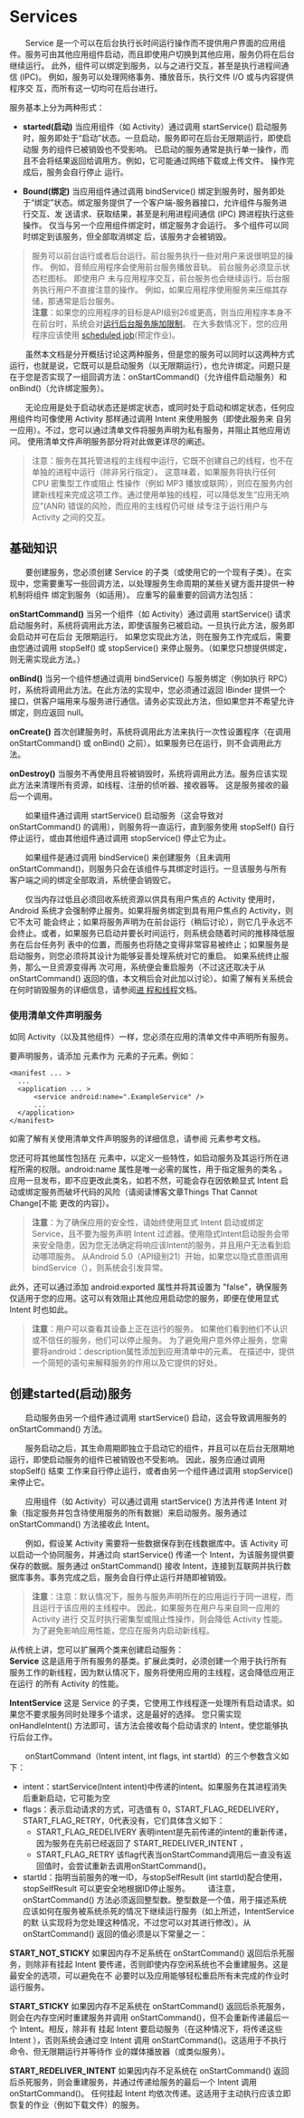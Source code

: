 # Services
&emsp;&emsp;Service 是一个可以在后台执行长时间运行操作而不提供用户界面的应用组件。服务可由其他应用组件启动，而且即使用户切换到其他应用，服务仍将在后台
继续运行。 此外，组件可以绑定到服务，以与之进行交互，甚至是执行进程间通信 (IPC)。 例如，服务可以处理网络事务、播放音乐，执行文件 I/O 或与内容提供程序交
互，而所有这一切均可在后台进行。  

服务基本上分为两种形式：  

* **started(启动)** 当应用组件（如 Activity）通过调用 startService() 启动服务时，服务即处于“启动”状态。一旦启动，服务即可在后台无限期运行，即使启动服
务的组件已被销毁也不受影响。 已启动的服务通常是执行单一操作，而且不会将结果返回给调用方。例如，它可能通过网络下载或上传文件。 操作完成后，服务会自行停止
运行。  

* **Bound(绑定)** 当应用组件通过调用 bindService() 绑定到服务时，服务即处于“绑定”状态。绑定服务提供了一个客户端-服务器接口，允许组件与服务进行交互、发
送请求、获取结果，甚至是利用进程间通信 (IPC) 跨进程执行这些操作。 仅当与另一个应用组件绑定时，绑定服务才会运行。 多个组件可以同时绑定到该服务，但全部取消绑定
后，该服务才会被销毁。

> 服务可以前台运行或者后台运行。前台服务执行一些对用户来说很明显的操作。 例如，音频应用程序会使用前台服务播放音轨。 前台服务必须显示状态栏图标。 即使用户
未与应用程序交互，前台服务也会继续运行。后台服务执行用户不直接注意的操作。 例如，如果应用程序使用服务来压缩其存储，那通常是后台服务。  
> **注意**：如果您的应用程序的目标是API级别26或更高，则当应用程序本身不在前台时，系统会对[运行后台服务施加限制](https://developer.android.google.cn/about/versions/oreo/background.html)。 在大多数情况下，您的应用程序应该使用
[scheduled job](https://developer.android.google.cn/topic/performance/scheduling.html)(预定作业)。  

&emsp;&emsp;虽然本文档是分开概括讨论这两种服务，但是您的服务可以同时以这两种方式运行，也就是说，它既可以是启动服务（以无限期运行），也允许绑定。问题只是
在于您是否实现了一组回调方法：onStartCommand()（允许组件启动服务）和 onBind()（允许绑定服务）。  

&emsp;&emsp;无论应用是处于启动状态还是绑定状态，或同时处于启动和绑定状态，任何应用组件均可像使用 Activity 那样通过调用 Intent 来使用服务（即使此服务来
自另一应用）。不过，您可以通过清单文件将服务声明为私有服务，并阻止其他应用访问。 使用清单文件声明服务部分将对此做更详尽的阐述。  
> 注意：服务在其托管进程的主线程中运行，它既不创建自己的线程，也不在单独的进程中运行（除非另行指定）。 这意味着，如果服务将执行任何 CPU 密集型工作或阻止
性操作（例如 MP3 播放或联网），则应在服务内创建新线程来完成这项工作。通过使用单独的线程，可以降低发生“应用无响应”(ANR) 错误的风险，而应用的主线程仍可继
续专注于运行用户与 Activity 之间的交互。  

## 基础知识
&emsp;&emsp;要创建服务，您必须创建 Service 的子类（或使用它的一个现有子类）。在实现中，您需要重写一些回调方法，以处理服务生命周期的某些关键方面并提供一种机制将组件
绑定到服务（如适用）。 应重写的最重要的回调方法包括：  

**onStartCommand\(\)** 当另一个组件（如 Activity）通过调用 startService() 请求启动服务时，系统将调用此方法，即使该服务已被启动。一旦执行此方法，服务即会启动并可在后台
无限期运行。 如果您实现此方法，则在服务工作完成后，需要由您通过调用 stopSelf() 或 stopService() 来停止服务。（如果您只想提供绑定，则无需实现此方法。）  

**onBind\(\)** 当另一个组件想通过调用 bindService() 与服务绑定（例如执行 RPC）时，系统将调用此方法。在此方法的实现中，您必须通过返回 IBinder 提供一个
接口，供客户端用来与服务进行通信。请务必实现此方法，但如果您并不希望允许绑定，则应返回 null。  

**onCreate\(\)** 首次创建服务时，系统将调用此方法来执行一次性设置程序（在调用 onStartCommand() 或 onBind() 之前）。如果服务已在运行，则不会调用此方法。  

**onDestroy()** 当服务不再使用且将被销毁时，系统将调用此方法。服务应该实现此方法来清理所有资源，如线程、注册的侦听器、接收器等。 这是服务接收的最后一个调用。

&emsp;&emsp;如果组件通过调用 startService() 启动服务（这会导致对 onStartCommand() 的调用），则服务将一直运行，直到服务使用 stopSelf() 自行停止运行，或由其他组件通过调用 stopService() 停止它为止。  

&emsp;&emsp;如果组件是通过调用 bindService() 来创建服务（且未调用 onStartCommand()，则服务只会在该组件与其绑定时运行。一旦该服务与所有客户端之间的绑定全部取消，系统便会销毁它。

&emsp;&emsp;仅当内存过低且必须回收系统资源以供具有用户焦点的 Activity 使用时，Android 系统才会强制停止服务。如果将服务绑定到具有用户焦点的 Activity，则它不太可
能会终止；如果将服务声明为在前台运行（稍后讨论），则它几乎永远不会终止。或者，如果服务已启动并要长时间运行，则系统会随着时间的推移降低服务在后台任务列
表中的位置，而服务也将随之变得非常容易被终止；如果服务是启动服务，则您必须将其设计为能够妥善处理系统对它的重启。 如果系统终止服务，那么一旦资源变得再
次可用，系统便会重启服务（不过这还取决于从 onStartCommand() 返回的值，本文稍后会对此加以讨论）。如需了解有关系统会在何时销毁服务的详细信息，请参阅[进
程和线程](https://developer.android.google.cn/guide/components/processes-and-threads.html)文档。  

### 使用清单文件声明服务
如同 Activity（以及其他组件）一样，您必须在应用的清单文件中声明所有服务。

要声明服务，请添加 <service> 元素作为 <application> 元素的子元素。例如：
```
<manifest ... >
  ...
  <application ... >
      <service android:name=".ExampleService" />
      ...
  </application>
</manifest>
```
如需了解有关使用清单文件声明服务的详细信息，请参阅 <service> 元素参考文档。

您还可将其他属性包括在 <service> 元素中，以定义一些特性，如启动服务及其运行所在进程所需的权限。android:name 属性是唯一必需的属性，用于指定服务的类名
。应用一旦发布，即不应更改此类名，如若不然，可能会存在因依赖显式 Intent 启动或绑定服务而破坏代码的风险（请阅读博客文章Things That Cannot Change[不能
更改的内容]）。

> **注意**：为了确保应用的安全性，请始终使用显式 Intent 启动或绑定 Service，且不要为服务声明 Intent 过滤器。使用隐式Intent启动服务会带来安全隐患，因为您无法确定将响应该Intent的服务，并且用户无法看到启动哪项服务。 从Android 5.0（API级别21）开始，如果您以隐式意图调用bindService（），则系统会引发异常。

此外，还可以通过添加 android:exported 属性并将其设置为 "false"，确保服务仅适用于您的应用。这可以有效阻止其他应用启动您的服务，即便在使用显式 Intent 时也如此。
> **注意**：用户可以查看其设备上正在运行的服务。 如果他们看到他们不认识或不信任的服务，他们可以停止服务。 为了避免用户意外停止服务，您需要将android：description属性添加到应用清单中的<service>元素。 在描述中，提供一个简短的语句来解释服务的作用以及它提供的好处。

## 创建started(启动)服务
&emsp;&emsp;启动服务由另一个组件通过调用 startService() 启动，这会导致调用服务的 onStartCommand() 方法。

&emsp;&emsp;服务启动之后，其生命周期即独立于启动它的组件，并且可以在后台无限期地运行，即使启动服务的组件已被销毁也不受影响。 因此，服务应通过调用 stopSelf() 结束
工作来自行停止运行，或者由另一个组件通过调用 stopService() 来停止它。

&emsp;&emsp;应用组件（如 Activity）可以通过调用 startService() 方法并传递 Intent 对象（指定服务并包含待使用服务的所有数据）来启动服务。服务通过 onStartCommand() 方法接收此 Intent。

&emsp;&emsp;例如，假设某 Activity 需要将一些数据保存到在线数据库中。该 Activity 可以启动一个协同服务，并通过向 startService() 传递一个 Intent，为该服务提供要
保存的数据。服务通过 onStartCommand() 接收 Intent，连接到互联网并执行数据库事务。事务完成之后，服务会自行停止运行并随即被销毁。  

> **注意**：注意：默认情况下，服务与服务声明所在的应用运行于同一进程，而且运行于该应用的主线程中。 因此，如果服务在用户与来自同一应用的 Activity 进行
交互时执行密集型或阻止性操作，则会降低 Activity 性能。 为了避免影响应用性能，您应在服务内启动新线程。  

从传统上讲，您可以扩展两个类来创建启动服务：  
**Service** 这是适用于所有服务的基类。扩展此类时，必须创建一个用于执行所有服务工作的新线程，因为默认情况下，服务将使用应用的主线程，这会降低应用正在运行
的所有 Activity 的性能。  

**IntentService** 这是 Service 的子类，它使用工作线程逐一处理所有启动请求。如果您不要求服务同时处理多个请求，这是最好的选择。 您只需实现 onHandleIntent() 方法即可，该方法会接收每个启动请求的 Intent，使您能够执行后台工作。   

&emsp;&emsp;onStartCommand（Intent intent, int flags, int startId）的三个参数含义如下：  
* intent：startService(Intent intent)中传递的intent。如果服务在其进程消失后重新启动，它可能为空
* flags：表示启动请求的方式，可选值有 0，START_FLAG_REDELIVERY，START_FLAG_RETRY，0代表没有，它们具体含义如下：
  * START_FLAG_REDELIVERY 表明intent是先前传递的intent的重新传递，因为服务在先前已经返回了 START_REDELIVER_INTENT ，
  * START_FLAG_RETRY 该flag代表当onStartCommand调用后一直没有返回值时，会尝试重新去调用onStartCommand()。
* startId：指明当前服务的唯一ID，与stopSelfResult (int startId)配合使用，stopSelfResult 可以更安全地根据ID停止服务。
&emsp;&emsp;请注意，onStartCommand() 方法必须返回整型数。整型数是一个值，用于描述系统应该如何在服务被系统杀死的情况下继续运行服务（如上所述，IntentService 的默
认实现将为您处理这种情况，不过您可以对其进行修改）。从 onStartCommand() 返回的值必须是以下常量之一：  

**START_NOT_STICKY**    如果因内存不足系统在 onStartCommand() 返回后杀死服务，则除非有挂起 Intent 要传递，否则即使内存空闲系统也不会重建服务。这是最安全的选项，可以避免在不
必要时以及应用能够轻松重启所有未完成的作业时运行服务。  

**START_STICKY**    如果因内存不足系统在 onStartCommand() 返回后杀死服务，则会在内存空闲时重建服务并调用 onStartCommand()，但不会重新传递最后一个 Intent。相反，除非有
挂起 Intent 要启动服务（在这种情况下，将传递这些 Intent ），否则系统会通过空 Intent 调用 onStartCommand()。这适用于不执行命令、但无限期运行并等待作
业的媒体播放器（或类似服务）。  

**START_REDELIVER_INTENT**    如果因内存不足系统在 onStartCommand() 返回后杀死服务，则会重建服务，并通过传递给服务的最后一个 Intent 调用 onStartCommand()。
任何挂起 Intent 均依次传递。这适用于主动执行应该立即恢复的作业（例如下载文件）的服务。
